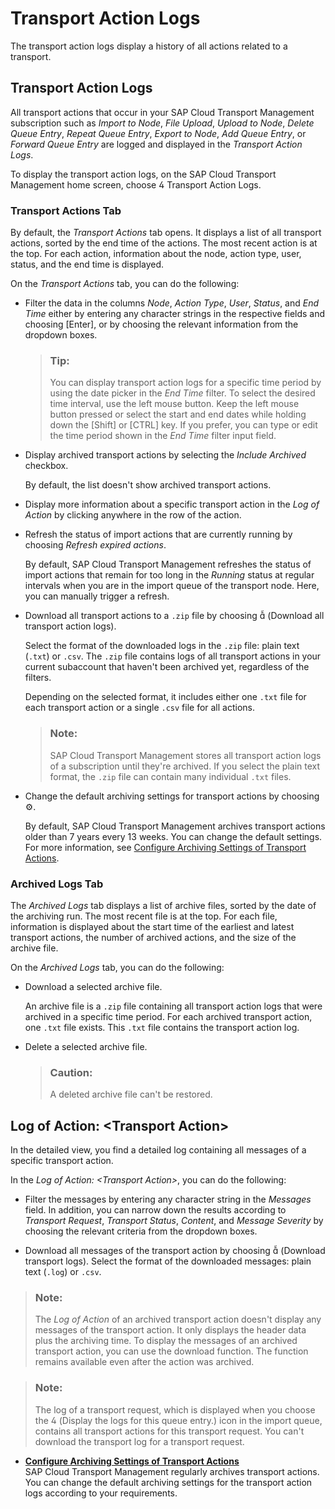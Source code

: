 <!-- loio86319edd8f1141859e7b1ce6abcd9fdb -->

<link rel="stylesheet" type="text/css" href="css/sap-icons.css"/>

# Transport Action Logs

The transport action logs display a history of all actions related to a transport.



<a name="loio86319edd8f1141859e7b1ce6abcd9fdb__section_xff_nwb_mgb"/>

## Transport Action Logs

All transport actions that occur in your SAP Cloud Transport Management subscription such as *Import to Node*, *File Upload*, *Upload to Node*, *Delete Queue Entry*, *Repeat Queue Entry*, *Export to Node*, *Add Queue Entry*, or *Forward Queue Entry* are logged and displayed in the *Transport Action Logs*.

To display the transport action logs, on the SAP Cloud Transport Management home screen, choose <span class="SAP-icons-V5"></span> Transport Action Logs.



### Transport Actions Tab

By default, the *Transport Actions* tab opens. It displays a list of all transport actions, sorted by the end time of the actions. The most recent action is at the top. For each action, information about the node, action type, user, status, and the end time is displayed.

On the *Transport Actions* tab, you can do the following:

-   Filter the data in the columns *Node*, *Action Type*, *User*, *Status*, and *End Time* either by entering any character strings in the respective fields and choosing [Enter\], or by choosing the relevant information from the dropdown boxes.

    > ### Tip:  
    > You can display transport action logs for a specific time period by using the date picker in the *End Time* filter. To select the desired time interval, use the left mouse button. Keep the left mouse button pressed or select the start and end dates while holding down the [Shift\] or [CTRL\] key. If you prefer, you can type or edit the time period shown in the *End Time* filter input field.

-   Display archived transport actions by selecting the *Include Archived* checkbox.

    By default, the list doesn't show archived transport actions.

-   Display more information about a specific transport action in the *Log of Action* by clicking anywhere in the row of the action.
-   Refresh the status of import actions that are currently running by choosing *Refresh expired actions*.

    By default, SAP Cloud Transport Management refreshes the status of import actions that remain for too long in the *Running* status at regular intervals when you are in the import queue of the transport node. Here, you can manually trigger a refresh.

-   Download all transport actions to a `.zip` file by choosing <span class="SAP-icons-V5"></span> \(Download all transport action logs\).

    Select the format of the downloaded logs in the `.zip` file: plain text \(`.txt`\) or `.csv`. The `.zip` file contains logs of all transport actions in your current subaccount that haven't been archived yet, regardless of the filters.

    Depending on the selected format, it includes either one `.txt` file for each transport action or a single `.csv` file for all actions.

    > ### Note:  
    > SAP Cloud Transport Management stores all transport action logs of a subscription until they're archived. If you select the plain text format, the `.zip` file can contain many individual `.txt` files.

-   Change the default archiving settings for transport actions by choosing :gear:.

    By default, SAP Cloud Transport Management archives transport actions older than 7 years every 13 weeks. You can change the default settings. For more information, see [Configure Archiving Settings of Transport Actions](configure-archiving-settings-of-transport-actions-0507a06.md).




### Archived Logs Tab

The *Archived Logs* tab displays a list of archive files, sorted by the date of the archiving run. The most recent file is at the top. For each file, information is displayed about the start time of the earliest and latest transport actions, the number of archived actions, and the size of the archive file.

On the *Archived Logs* tab, you can do the following:

-   Download a selected archive file.

    An archive file is a `.zip` file containing all transport action logs that were archived in a specific time period. For each archived transport action, one `.txt` file exists. This `.txt` file contains the transport action log.

-   Delete a selected archive file.

    > ### Caution:  
    > A deleted archive file can't be restored.




<a name="loio86319edd8f1141859e7b1ce6abcd9fdb__logofaction"/>

## Log of Action: <Transport Action\>

In the detailed view, you find a detailed log containing all messages of a specific transport action.

In the *Log of Action: <Transport Action\>*, you can do the following:

-   Filter the messages by entering any character string in the *Messages* field. In addition, you can narrow down the results according to *Transport Request*, *Transport Status*, *Content*, and *Message Severity* by choosing the relevant criteria from the dropdown boxes.

-   Download all messages of the transport action by choosing <span class="SAP-icons-V5"></span> \(Download transport logs\). Select the format of the downloaded messages: plain text \(`.log`\) or `.csv`.


> ### Note:  
> The *Log of Action* of an archived transport action doesn't display any messages of the transport action. It only displays the header data plus the archiving time. To display the messages of an archived transport action, you can use the download function. The function remains available even after the action was archived.



> ### Note:  
> The log of a transport request, which is displayed when you choose the <span class="SAP-icons-V5"></span> \(Display the logs for this queue entry.\) icon in the import queue, contains all transport actions for this transport request. You can't download the transport log for a transport request.

-   **[Configure Archiving Settings of Transport Actions](configure-archiving-settings-of-transport-actions-0507a06.md "SAP Cloud Transport Management regularly archives
		transport actions. You can change the default archiving settings for the transport action
		logs according to your requirements.")**  
SAP Cloud Transport Management regularly archives transport actions. You can change the default archiving settings for the transport action logs according to your requirements.

